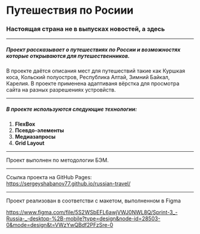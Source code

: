 # Путешествия по Росиии
### Настоящая страна не в выпусках новостей, а здесь

-----

##### Проект рассказывает о путешествиях по России и возможностях которые открываются для путешественников.
В проекте даётся описания мест для путешествий такие как Куршкая коса, Кольский полуостров, Республика Алтай, Зимний Байкал, Карелия. В проекте применена адаптиваня вёрстка для просмотра сайта на разных разрешениях устровйств.

-----

##### В проекте используются следующие технологии:

1. **FlexBox**
2. **Псевдо-элементы**
3. **Медиазапросы**
4. **Grid Layout**

-----

Проект выполнен по методологии БЭМ.

-----

Ссылка проекта на GitHub Pages: https://sergeyshabanov77.github.io/russian-travel/

-----

Проект реализован в соответстви с макетом, выполненном в Figma

https://www.figma.com/file/5S2WSbEFL6awjVWJ0NWL8Q/Sprint-3_-Russia-_-desktop-%2B-mobile?type=design&node-id=28503-0&mode=design&t=VWzYwQBdf2PFzSre-0
